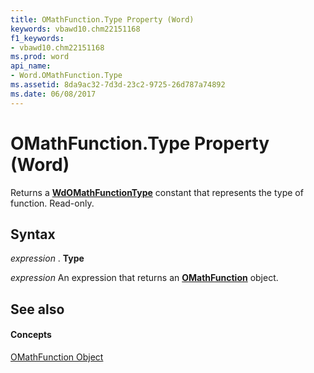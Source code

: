 ```yaml
---
title: OMathFunction.Type Property (Word)
keywords: vbawd10.chm22151168
f1_keywords:
- vbawd10.chm22151168
ms.prod: word
api_name:
- Word.OMathFunction.Type
ms.assetid: 8da9ac32-7d3d-23c2-9725-26d787a74892
ms.date: 06/08/2017
---
```



# OMathFunction.Type Property (Word)

Returns a  **[WdOMathFunctionType](Word.WdOMathFunctionType.md)** constant that represents the type of function. Read-only.


## Syntax

 _expression_ . **Type**

 _expression_ An expression that returns an **[OMathFunction](Word.OMathFunction.md)** object.


## See also


#### Concepts


[OMathFunction Object](Word.OMathFunction.md)


